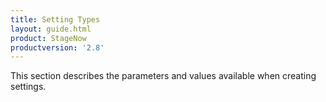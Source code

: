 ```yaml
---
title: Setting Types
layout: guide.html
product: StageNow
productversion: '2.8'
---
```


This section describes the parameters and values available when creating settings. 













